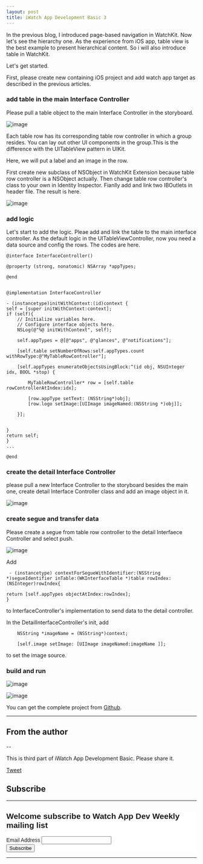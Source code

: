 ```yaml
---
layout: post
title: iWatch App Development Basic 3
---
```


In the previous blog, I introduced page-based navigation in WatchKit. Now let's see the hierarchy one. As the experience from iOS app, table view is the best example to present hierarchical content. So i will also introduce table in WatchKit. 

Let's get started.

First, please create new containing iOS project and add watch app target as described in the previous articles.

### add table in the main Interface Controller

Please pull a table object to the main Interface Controller in the storyboard.

 ![image](http://nilstack.github.io/public/image/add_table.png)

Each table row has its corresponding table row controller in which a group resides. You can lay out other UI components in the group.This is the difference with the UITableView pattern in UIKit.  

Here, we will put a label and an image in the row.

First create new subclass of NSObject in WatchKit Extension because table row controller is a NSObject actually. Then change table row controller's class to your own in Identity Inspector. Fianlly add and link two IBOutlets in header file.
The result is here.

![image](http://nilstack.github.io/public/image/add_table_row_controller.png)

### add logic

Let's start to add the logic. Pleae add and link the table to the main interface controller. As the default logic in the UITableViewController, now you need a data source and config the rows. The codes are here.

    @interface InterfaceController()

    @property (strong, nonatomic) NSArray *appTypes;

    @end


    @implementation InterfaceController

    - (instancetype)initWithContext:(id)context {
    self = [super initWithContext:context];
    if (self){
        // Initialize variables here.
        // Configure interface objects here.
        NSLog(@"%@ initWithContext", self);
        
        self.appTypes = @[@"apps", @"glances", @"notifications"];
        
        [self.table setNumberOfRows:self.appTypes.count withRowType:@"MyTableRowController"];
        
        [self.appTypes enumerateObjectsUsingBlock:^(id obj, NSUInteger idx, BOOL *stop) {
            
            MyTableRowController* row = [self.table rowControllerAtIndex:idx];
            
            [row.appType setText: (NSString*)obj];
            [row.logo setImage:[UIImage imageNamed:(NSString *)obj]];
            
        }];

        
    }
    return self;
    }
    ...
    
    @end
    
### create the detail Interface Controller

please pull a new Interface Controller to the storyboard besides the main one, create detail Interface Controller class and add an image object in it.


![image](http://nilstack.github.io/public/image/add_detail_interface_controller.png)

### create segue and transfer data

Please create a segue from table row controller to the detail Interfaece Controller and select push.

![image](http://nilstack.github.io/public/image/create_segue.png)

Add 

     - (instancetype) contextForSegueWithIdentifier:(NSString *)segueIdentifier inTable:(WKInterfaceTable *)table rowIndex:(NSInteger)rowIndex{
    
    return [self.appTypes objectAtIndex:rowIndex];
    }
    
to InterfaceController's implementation to send data to the detail controller.

In the DetailInterfaceController's init, add

     
        NSString *imageName = (NSString*)context;
        
        [self.image setImage: [UIImage imageNamed:imageName ]];
        
to set the image source.

### build and run

![image](http://nilstack.github.io/public/image/table_view.png)

![image](http://nilstack.github.io/public/image/detail_image.png)


You can get the complete project from [Github](https://github.com/NilStack/HierarchicalWatch).

---

## From the author

--

This is third part of iWatch App Development Basic. Please share it.

<a href="https://twitter.com/share" class="twitter-share-button" data-via="NilStack" data-size="large" data-hashtags="WatchKit">Tweet</a>

<script>!function(d,s,id){var js,fjs=d.getElementsByTagName(s)[0],p=/^http:/.test(d.location)?'http':'https';if(!d.getElementById(id)){js=d.createElement(s);js.id=id;js.src=p+'://platform.twitter.com/widgets.js';fjs.parentNode.insertBefore(js,fjs);}}(document, 'script', 'twitter-wjs');</script>

## Subscribe

---

<!-- Begin MailChimp Signup Form -->
<link href="//cdn-images.mailchimp.com/embedcode/classic-081711.css" rel="stylesheet" type="text/css">
<style type="text/css">
	#mc_embed_signup{background:#fff; clear:left; font:14px Helvetica,Arial,sans-serif; }
	/* Add your own MailChimp form style overrides in your site stylesheet or in this style block.
	   We recommend moving this block and the preceding CSS link to the HEAD of your HTML file. */
</style>
<div id="mc_embed_signup">
<form action="//github.us9.list-manage.com/subscribe/post?u=ff5dae3ddc1f4cead9b9d7277&amp;id=868c3a1b23" method="post" id="mc-embedded-subscribe-form" name="mc-embedded-subscribe-form" class="validate" target="_blank" novalidate>
    <div id="mc_embed_signup_scroll">
	<h2>Welcome subscribe to Watch App Dev Weekly mailing list</h2>
<div class="mc-field-group">
	<label for="mce-EMAIL">Email Address </label>
	<input type="email" value="" name="EMAIL" class="required email" id="mce-EMAIL">
</div>
	<div id="mce-responses" class="clear">
		<div class="response" id="mce-error-response" style="display:none"></div>
		<div class="response" id="mce-success-response" style="display:none"></div>
	</div>    
    <div style="position: absolute; left: -5000px;"><input type="text" name="b_ff5dae3ddc1f4cead9b9d7277_868c3a1b23" tabindex="-1" value=""></div>
    <div class="clear"><input type="submit" value="Subscribe" name="subscribe" id="mc-embedded-subscribe" class="button"></div>
    </div>
</form>
</div>
<script type='text/javascript' src='//s3.amazonaws.com/downloads.mailchimp.com/js/mc-validate.js'></script><script type='text/javascript'>(function($) {window.fnames = new Array(); window.ftypes = new Array();fnames[0]='EMAIL';ftypes[0]='email';fnames[1]='FNAME';ftypes[1]='text';fnames[2]='LNAME';ftypes[2]='text';}(jQuery));var $mcj = jQuery.noConflict(true);</script>

---

 


